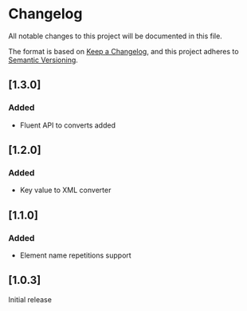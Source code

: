 # Changelog

All notable changes to this project will be documented in this file.

The format is based on [Keep a Changelog](https://keepachangelog.com/), and this project adheres
to [Semantic Versioning](https://semver.org/).

## [1.3.0]

### Added

* Fluent API to converts added

## [1.2.0]

### Added

* Key value to XML converter

## [1.1.0]

### Added

* Element name repetitions support

## [1.0.3]

Initial release

